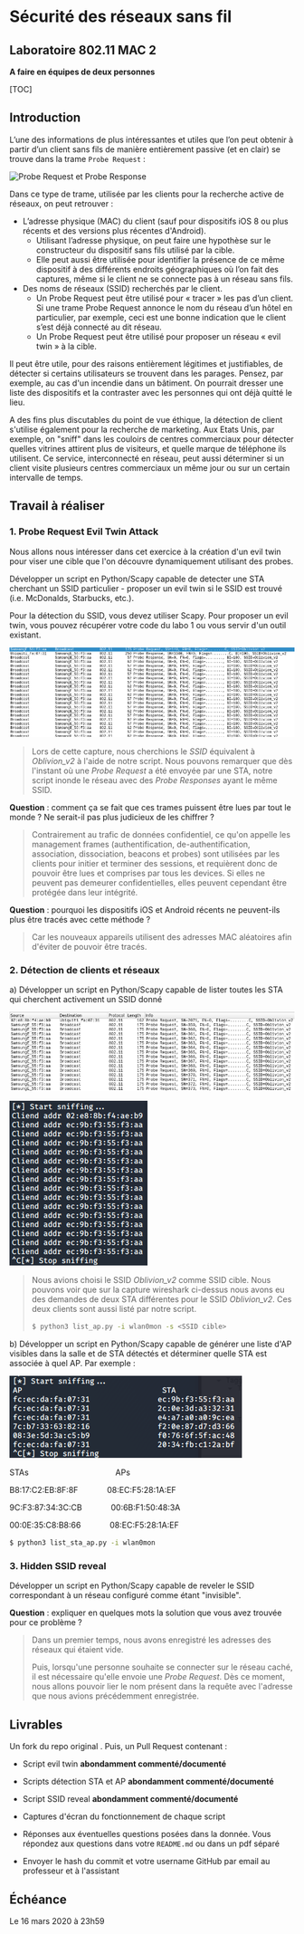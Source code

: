 # Sécurité des réseaux sans fil

## Laboratoire 802.11 MAC 2

__A faire en équipes de deux personnes__

[TOC]

## Introduction

L’une des informations de plus intéressantes et utiles que l’on peut obtenir à partir d’un client sans fils de manière entièrement passive (et en clair) se trouve dans la trame ``Probe Request`` :

![Probe Request et Probe Response](images/probes.png)

Dans ce type de trame, utilisée par les clients pour la recherche active de réseaux, on peut retrouver :

* L’adresse physique (MAC) du client (sauf pour dispositifs iOS 8 ou plus récents et des versions plus récentes d'Android). 
	* Utilisant l’adresse physique, on peut faire une hypothèse sur le constructeur du dispositif sans fils utilisé par la cible.
	* Elle peut aussi être utilisée pour identifier la présence de ce même dispositif à des différents endroits géographiques où l’on fait des captures, même si le client ne se connecte pas à un réseau sans fils.
* Des noms de réseaux (SSID) recherchés par le client.
	* Un Probe Request peut être utilisé pour « tracer » les pas d’un client. Si une trame Probe Request annonce le nom du réseau d’un hôtel en particulier, par exemple, ceci est une bonne indication que le client s’est déjà connecté au dit réseau. 
	* Un Probe Request peut être utilisé pour proposer un réseau « evil twin » à la cible.

Il peut être utile, pour des raisons entièrement légitimes et justifiables, de détecter si certains utilisateurs se trouvent dans les parages. Pensez, par exemple, au cas d'un incendie dans un bâtiment. On pourrait dresser une liste des dispositifs et la contraster avec les personnes qui ont déjà quitté le lieu.

A des fins plus discutables du point de vue éthique, la détection de client s'utilise également pour la recherche de marketing. Aux Etats Unis, par exemple, on "sniff" dans les couloirs de centres commerciaux pour détecter quelles vitrines attirent plus de visiteurs, et quelle marque de téléphone ils utilisent. Ce service, interconnecté en réseau, peut aussi déterminer si un client visite plusieurs centres commerciaux un même jour ou sur un certain intervalle de temps.

## Travail à réaliser

### 1. Probe Request Evil Twin Attack

Nous allons nous intéresser dans cet exercice à la création d'un evil twin pour viser une cible que l'on découvre dynamiquement utilisant des probes.

Développer un script en Python/Scapy capable de detecter une STA cherchant un SSID particulier - proposer un evil twin si le SSID est trouvé (i.e. McDonalds, Starbucks, etc.).

Pour la détection du SSID, vous devez utiliser Scapy. Pour proposer un evil twin, vous pouvez récupérer votre code du labo 1 ou vous servir d'un outil existant.

![](./images/evil1.png)

> Lors de cette capture, nous cherchions le _SSID_ équivalent à _Oblivion_v2_ à l'aide de notre script. Nous pouvons remarquer que dès l'instant où une _Probe Request_ a été envoyée par une STA, notre script inonde le réseau avec des _Probe Responses_ ayant le même SSID.

__Question__ : comment ça se fait que ces trames puissent être lues par tout le monde ? Ne serait-il pas plus judicieux de les chiffrer ?

> Contrairement au trafic de données confidentiel, ce qu'on appelle les management frames (authentification, de-authentification, association, dissociation, beacons et probes) sont utilisées par les clients pour initier et terminer des sessions, et requièrent donc de pouvoir être lues et comprises par tous les devices. Si elles ne peuvent pas demeurer confidentielles, elles peuvent cependant être protégée dans leur intégrité.

__Question__ : pourquoi les dispositifs iOS et Android récents ne peuvent-ils plus être tracés avec cette méthode ?

> Car les nouveaux appareils utilisent des adresses MAC aléatoires afin d'éviter de pouvoir être tracés.


### 2. Détection de clients et réseaux

a) Développer un script en Python/Scapy capable de lister toutes les STA qui cherchent activement un SSID donné

![](images/list_ap_wireshark.png)

![](images/list_ap_script.png)

> Nous avions choisi le SSID _Oblivion_v2_ comme SSID cible. Nous pouvons voir que sur la capture wireshark ci-dessus nous avons eu des demandes de deux STA différentes pour le SSID _Oblivion_v2_. Ces deux clients sont aussi listé par notre script.
>
> ```bash
> $ python3 list_ap.py -i wlan0mon -s <SSID cible>
> ```



b) Développer un script en Python/Scapy capable de générer une liste d'AP visibles dans la salle et de STA détectés et déterminer quelle STA est associée à quel AP. Par exemple :

![](images/list_ap_sta.png)

STAs &nbsp; &nbsp; &nbsp; &nbsp; &nbsp; &nbsp; &nbsp; &nbsp; &nbsp; &nbsp; &nbsp; &nbsp; &nbsp; &nbsp; &nbsp; &nbsp; &nbsp; &nbsp; &nbsp; APs

B8:17:C2:EB:8F:8F &nbsp; &nbsp; &nbsp; &nbsp; &nbsp; &nbsp; 08:EC:F5:28:1A:EF

9C:F3:87:34:3C:CB &nbsp; &nbsp; &nbsp; &nbsp; &nbsp; &nbsp; 00:6B:F1:50:48:3A

00:0E:35:C8:B8:66 &nbsp; &nbsp; &nbsp; &nbsp; &nbsp; &nbsp; 08:EC:F5:28:1A:EF

```bash
$ python3 list_sta_ap.py -i wlan0mon
```



### 3. Hidden SSID reveal

Développer un script en Python/Scapy capable de reveler le SSID correspondant à un réseau configuré comme étant "invisible".

__Question__ : expliquer en quelques mots la solution que vous avez trouvée pour ce problème ?

> Dans un premier temps, nous avons enregistré les adresses des réseaux qui étaient vide. 
>
> Puis, lorsqu'une personne souhaite se connecter sur le réseau caché, il est nécessaire qu'elle envoie une _Probe Request_. Dès ce moment, nous allons pouvoir lier le nom présent dans la requête avec l'adresse que nous avions précédemment enregistrée.

## Livrables

Un fork du repo original . Puis, un Pull Request contenant :

- Script evil twin __abondamment commenté/documenté__

- Scripts détection STA et AP __abondamment commenté/documenté__

- Script SSID reveal __abondamment commenté/documenté__

- Captures d'écran du fonctionnement de chaque script

-	Réponses aux éventuelles questions posées dans la donnée. Vous répondez aux questions dans votre ```README.md``` ou dans un pdf séparé

-	Envoyer le hash du commit et votre username GitHub par email au professeur et à l'assistant


## Échéance

Le 16 mars 2020 à 23h59
